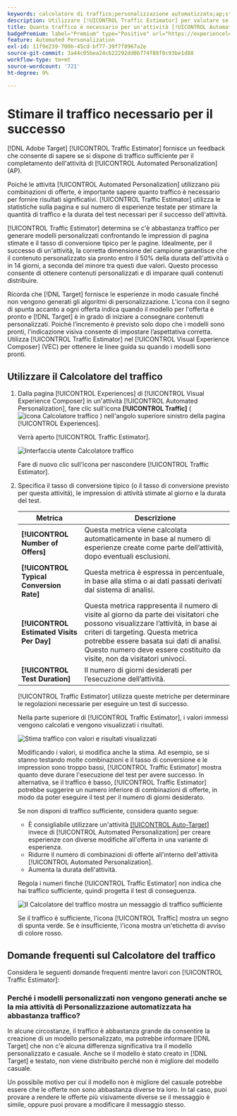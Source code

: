 ```yaml
---
keywords: calcolatore di traffico;personalizzazione automatizzata;ap;stima traffico
description: Utilizzare [!UICONTROL Traffic Estimator] per valutare se si dispone di traffico sufficiente per il completamento di un'attività [!UICONTROL Automated Personalization].
title: Quanto traffico è necessario per un'attività [!UICONTROL Automated Personalization] completata?
badgePremium: label="Premium" type="Positive" url="https://experienceleague.adobe.com/docs/target/using/introduction/intro.html?lang=en#premium newtab=true" tooltip="Scopri cosa è incluso in Target Premium."
feature: Automated Personalization
exl-id: 11f9e239-700b-45cd-bf77-39f7f8967a2e
source-git-commit: 3a44c05bea24c622292dd0b774f88f0c93be1d88
workflow-type: tm+mt
source-wordcount: '721'
ht-degree: 9%

---
```


# Stimare il traffico necessario per il successo

[!DNL Adobe Target] [!UICONTROL Traffic Estimator] fornisce un feedback che consente di sapere se si dispone di traffico sufficiente per il completamento dell&#39;attività di [!UICONTROL Automated Personalization] (AP).

Poiché le attività [!UICONTROL Automated Personalization] utilizzano più combinazioni di offerte, è importante sapere quanto traffico è necessario per fornire risultati significativi. [!UICONTROL Traffic Estimator] utilizza le statistiche sulla pagina e sul numero di esperienze testate per stimare la quantità di traffico e la durata del test necessari per il successo dell&#39;attività.

[!UICONTROL Traffic Estimator] determina se c&#39;è abbastanza traffico per generare modelli personalizzati confrontando le impression di pagina stimate e il tasso di conversione tipico per le pagine. Idealmente, per il successo di un&#39;attività, la corretta dimensione del campione garantisce che il contenuto personalizzato sia pronto entro il 50% della durata dell&#39;attività o in 14 giorni, a seconda del minore tra questi due valori. Questo processo consente di ottenere contenuti personalizzati e di imparare quali contenuti distribuire.

Ricorda che [!DNL Target] fornisce le esperienze in modo casuale finché non vengono generati gli algoritmi di personalizzazione. L&#39;icona con il segno di spunta accanto a ogni offerta indica quando il modello per l&#39;offerta è pronto e [!DNL Target] è in grado di iniziare a consegnare contenuti personalizzati. Poiché l’incremento è previsto solo dopo che i modelli sono pronti, l’indicazione visiva consente di impostare l’aspettativa corretta. Utilizza [!UICONTROL Traffic Estimator] nel [!UICONTROL Visual Experience Composer] (VEC) per ottenere le linee guida su quando i modelli sono pronti.

## Utilizzare il Calcolatore del traffico

1. Dalla pagina [!UICONTROL Experiences] di [!UICONTROL Visual Experience Composer] in un&#39;attività [!UICONTROL Automated Personalization], fare clic sull&#39;icona **[!UICONTROL Traffic]** ( ![icona Calcolatore traffico](/help/main/assets/icons/Gauge2.svg) ) nell&#39;angolo superiore sinistro della pagina [!UICONTROL Experiences].

   Verrà aperto [!UICONTROL Traffic Estimator].

   ![Interfaccia utente Calcolatore traffico](assets/ap-est.png)

   Fare di nuovo clic sull&#39;icona per nascondere [!UICONTROL Traffic Estimator].

1. Specifica il tasso di conversione tipico (o il tasso di conversione previsto per questa attività), le impression di attività stimate al giorno e la durata del test.

   | Metrica | Descrizione |
   | --- | --- |
   | **[!UICONTROL Number of Offers]** | Questa metrica viene calcolata automaticamente in base al numero di esperienze create come parte dell’attività, dopo eventuali esclusioni. |
   | **[!UICONTROL Typical Conversion Rate]** | Questa metrica è espressa in percentuale, in base alla stima o ai dati passati derivati dal sistema di analisi. |
   | **[!UICONTROL Estimated Visits Per Day]** | Questa metrica rappresenta il numero di visite al giorno da parte dei visitatori che possono visualizzare l’attività, in base ai criteri di targeting. Questa metrica potrebbe essere basata sui dati di analisi. Questo numero deve essere costituito da visite, non da visitatori univoci. |
   | **[!UICONTROL Test Duration]** | Il numero di giorni desiderati per l’esecuzione dell’attività. |

   [!UICONTROL Traffic Estimator] utilizza queste metriche per determinare le regolazioni necessarie per eseguire un test di successo.

   Nella parte superiore di [!UICONTROL Traffic Estimator], i valori immessi vengono calcolati e vengono visualizzati i risultati.

   ![Stima traffico con valori e risultati visualizzati](assets/ap-est-no.png)

   Modificando i valori, si modifica anche la stima. Ad esempio, se si stanno testando molte combinazioni e il tasso di conversione e le impression sono troppo bassi, [!UICONTROL Traffic Estimator] mostra quanto deve durare l&#39;esecuzione del test per avere successo. In alternativa, se il traffico è basso, [!UICONTROL Traffic Estimator] potrebbe suggerire un numero inferiore di combinazioni di offerte, in modo da poter eseguire il test per il numero di giorni desiderato.

   Se non disponi di traffico sufficiente, considera quanto segue:

   * È consigliabile utilizzare un&#39;attività [[!UICONTROL Auto-Target]](/help/main/c-activities/auto-target/auto-target-to-optimize.md) invece di [!UICONTROL Automated Personalization] per creare esperienze con diverse modifiche all&#39;offerta in una variante di esperienza.
   * Ridurre il numero di combinazioni di offerte all&#39;interno dell&#39;attività [!UICONTROL Automated Personalization].
   * Aumenta la durata dell&#39;attività.

   Regola i numeri finché [!UICONTROL Traffic Estimator] non indica che hai traffico sufficiente, quindi progetta il test di conseguenza.

   ![Il Calcolatore del traffico mostra un messaggio di traffico sufficiente](assets/ap-est-yes.png)

   Se il traffico è sufficiente, l&#39;icona [!UICONTROL Traffic] mostra un segno di spunta verde. Se è insufficiente, l&#39;icona mostra un&#39;etichetta di avviso di colore rosso.

## Domande frequenti sul Calcolatore del traffico

Considera le seguenti domande frequenti mentre lavori con [!UICONTROL Traffic Estimator]:

### Perché i modelli personalizzati non vengono generati anche se la mia attività di Personalizzazione automatizzata ha abbastanza traffico?

In alcune circostanze, il traffico è abbastanza grande da consentire la creazione di un modello personalizzato, ma potrebbe informare [!DNL Target] che non c&#39;è alcuna differenza significativa tra il modello personalizzato e casuale. Anche se il modello è stato creato in [!DNL Target] e testato, non viene distribuito perché non è migliore del modello casuale.

Un possibile motivo per cui il modello non è migliore del casuale potrebbe essere che le offerte non sono abbastanza diverse tra loro. In tal caso, puoi provare a rendere le offerte più visivamente diverse se il messaggio è simile, oppure puoi provare a modificare il messaggio stesso.
